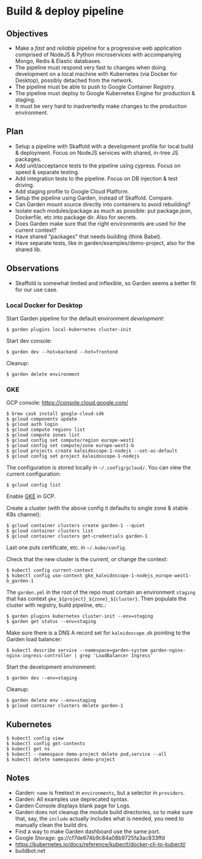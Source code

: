 # Build & deploy pipeline

## Objectives

- Make a *fast* and *reliable* pipeline for a progressive web application comprised of NodeJS & Python microservices with accompanying Mongo, Redis & Elastic databases.
- The pipeline must respond very fast to changes when doing development on a local machine with Kubernetes (via Docker for Desktop), possibly detached from the network.
- The pipeline must be able to push to Google Container Registry.
- The pipeline must deploy to Google Kubernetes Engine for production & staging.
- It must be very hard to inadvertedly make changes to the production environment.

## Plan

- Setup a pipeline with Skaffold with a development profile for local build & deployment.  Focus on NodeJS services with shared, in-tree JS packages.
- Add unit/acceptance tests to the pipeline using cypress.  Focus on speed & separate testing.
- Add integration tests to the pipeline.  Focus on DB injection & test driving.
- Add staging profile to Google Cloud Platform.
- Setup the pipeline using Garden, instead of Skaffold.  Compare.
- Can Garden mount source directly into containers to avoid rebuilding?
- Isolate each modules/package as much as possible: put package.json, Dockerfile, etc into package dir.  Also for secrets.
- Does Garden make sure that the right environments are used for the current context?
- Have shared "packages" that needs building (think Babel).
- Have separate tests, like in garden/examples/demo-project, also for the shared lib.

## Observations

- Skaffold is somewhat limited and inflexible, so Garden seems a better fit for our use case.

### Local Docker for Desktop

Start Garden pipeline for the default environment *development*:

    $ garden plugins local-kubernetes cluster-init

Start dev console:

    $ garden dev --hot=backend --hot=frontend

Cleanup:

    $ garden delete environment


### GKE

GCP console: https://console.cloud.google.com/

    $ brew cask install google-cloud-sdk
    $ gcloud components update
    $ gcloud auth login
    $ gcloud compute regions list
    $ gcloud compute zones list
    $ gcloud config set compute/region europe-west1
    $ gcloud config set compute/zone europe-west1-b
    $ gcloud projects create kaleidoscope-1-nodejs --set-as-default
    $ gcloud config set project kaleidoscope-1-nodejs

The configuration is stored locally in `~/.config/gcloud/`.  You can view the current configuration:

    $ gcloud config list

Enable [GKE](https://console.cloud.google.com/apis/library/container.googleapis.com?q=kubernetes%20engine) in GCP.

Create a cluster (with the above config it defaults to single zone & stable K8s channel):

    $ gcloud container clusters create garden-1 --quiet
    $ gcloud container clusters list
    $ gcloud container clusters get-credentials garden-1

Last one puts certificate, etc. in `~/.kube/config`.

Check that the new cluster is the *current*, or change the context:

    $ kubectl config current-context
    $ kubectl config use-context gke_kaleidoscope-1-nodejs_europe-west1-b_garden-1

The `garden.yml` in the root of the repo must contain an environment `staging` that has context `gke_${project}_${zone}_${cluster}`.  Then populate the cluster with registry, build pipeline, etc.:

    $ garden plugins kubernetes cluster-init --env=staging
    $ garden get status --env=staging

Make sure there is a DNS A record set for `kaleidoscope.dk` pointing to the Garden load balancer:

    $ kubectl describe service --namespace=garden-system garden-nginx-nginx-ingress-controller | grep 'LoadBalancer Ingress'

Start the development environment:

    $ garden dev --env=staging

Cleanup:

    $ garden delete env --env=staging
	$ gcloud container clusters delete garden-1

## Kubernetes

    $ kubectl config view
    $ kubectl config get-contexts
    $ kubectl get ns
    $ kubectl --namespace demo-project delete pod,service --all
    $ kubectl delete namespaces demo-project

## Notes

- Garden: `name` is freetext in `environments`, but a selector in `providers`.
- Garden: All examples use deprecated syntax.
- Garden Console displays blank page for Logs.
- Garden does not cleanup the module build directories, so to make sure that, say, the `include` actually includes what is needed, you need to manually clean the build dirs.
- Find a way to make Garden dashboard use the same port.
- Google Storage: gs://cf7de674b9c84a08b9725fa3ac833ffd
- https://kubernetes.io/docs/reference/kubectl/docker-cli-to-kubectl/
- buildbot.net
